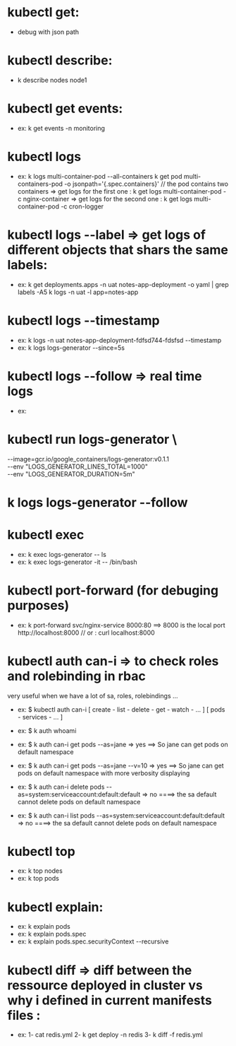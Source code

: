 # kubectl get:
- debug with json path

# kubectl describe:
- k describe nodes node1

# kubectl get events:
- ex: k get events -n monitoring

# kubectl logs
- ex: k logs multi-container-pod --all-containers
k get pod multi-containers-pod -o jsonpath='{.spec.containers}'  // the pod contains two containers
=> get logs for the first one : k get logs multi-container-pod -c nginx-container
=> get logs for the second one : k get logs multi-container-pod -c cron-logger

# kubectl logs --label => get logs of different objects that shars the same labels:
- ex: k get deployments.apps -n uat notes-app-deployment -o yaml | grep labels -A5
k logs -n uat -l app=notes-app

# kubectl logs --timestamp
- ex: k logs -n uat notes-app-deployment-fdfsd744-fdsfsd --timestamp
- ex: k logs logs-generator --since=5s

# kubectl logs --follow => real time logs
- ex: 
# kubectl run logs-generator \
  --image=gcr.io/google_containers/logs-generator:v0.1.1 \
  --env "LOGS_GENERATOR_LINES_TOTAL=1000" \
  --env "LOGS_GENERATOR_DURATION=5m"
# k logs logs-generator --follow


# kubectl exec
- ex: k exec logs-generator -- ls
- ex: k exec logs-generator -it -- /bin/bash

# kubectl port-forward (for debuging purposes)
- ex: k port-forward svc/nginx-service 8000:80 ==> 8000 is the local port
      http://localhost:8000 // or : curl localhost:8000


# kubectl auth can-i => to check roles and rolebinding in rbac
very useful when we have a lot of sa, roles, rolebindings ...

- ex: $ kubectl auth can-i [ create - list - delete - get - watch -  ... ] [ pods - services - ... ]

- ex: $ k auth whoami

- ex: $ k auth can-i get pods --as=jane
      => yes   ==> So jane can get pods on default namespace

- ex: $ k auth can-i get pods --as=jane --v=10
      => yes   ==> So jane can get pods on default namespace with more verbosity displaying

- ex: $ k auth can-i delete pods --as=system:serviceaccount:default:default
      => no      ====> the sa default cannot delete pods on default namespace

- ex: $ k auth can-i list pods --as=system:serviceaccount:default:default
      => no      ====> the sa default cannot delete pods on default namespace

# kubectl top
- ex: k top nodes
- ex: k top pods


# kubectl explain:
- ex: k explain pods 
- ex: k explain pods.spec
- ex: k explain pods.spec.securityContext --recursive

# kubectl diff => diff between the ressource deployed in cluster vs why i defined in current manifests files : 
- ex: 
1- cat redis.yml
2- k get deploy -n redis
3- k diff -f redis.yml


